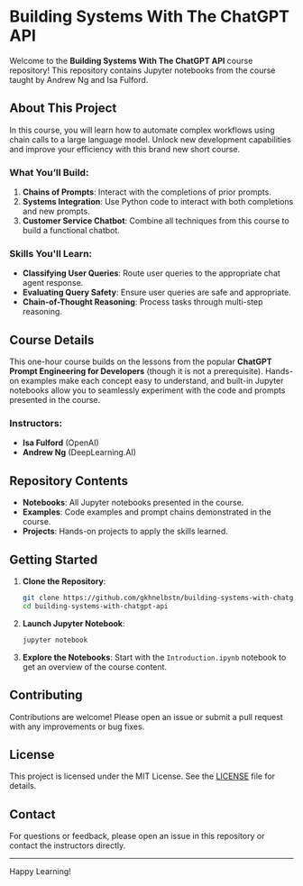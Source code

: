 # Building Systems With The ChatGPT API

Welcome to the **Building Systems With The ChatGPT API** course repository! This repository contains Jupyter notebooks from the course taught by Andrew Ng and Isa Fulford.

## About This Project

In this course, you will learn how to automate complex workflows using chain calls to a large language model. Unlock new development capabilities and improve your efficiency with this brand new short course.

### What You’ll Build:
1. **Chains of Prompts**: Interact with the completions of prior prompts.
2. **Systems Integration**: Use Python code to interact with both completions and new prompts.
3. **Customer Service Chatbot**: Combine all techniques from this course to build a functional chatbot.

### Skills You'll Learn:
- **Classifying User Queries**: Route user queries to the appropriate chat agent response.
- **Evaluating Query Safety**: Ensure user queries are safe and appropriate.
- **Chain-of-Thought Reasoning**: Process tasks through multi-step reasoning.

## Course Details

This one-hour course builds on the lessons from the popular **ChatGPT Prompt Engineering for Developers** (though it is not a prerequisite). Hands-on examples make each concept easy to understand, and built-in Jupyter notebooks allow you to seamlessly experiment with the code and prompts presented in the course.

### Instructors:
- **Isa Fulford** (OpenAI)
- **Andrew Ng** (DeepLearning.AI)

## Repository Contents

- **Notebooks**: All Jupyter notebooks presented in the course.
- **Examples**: Code examples and prompt chains demonstrated in the course.
- **Projects**: Hands-on projects to apply the skills learned.

## Getting Started

1. **Clone the Repository**:
    ```bash
    git clone https://github.com/gkhnelbstn/building-systems-with-chatgpt-api.git
    cd building-systems-with-chatgpt-api
    ```

2. **Launch Jupyter Notebook**:
    ```bash
    jupyter notebook
    ```

3. **Explore the Notebooks**: Start with the `Introduction.ipynb` notebook to get an overview of the course content.

## Contributing

Contributions are welcome! Please open an issue or submit a pull request with any improvements or bug fixes.

## License

This project is licensed under the MIT License. See the [LICENSE](LICENSE) file for details.

## Contact

For questions or feedback, please open an issue in this repository or contact the instructors directly.

---

Happy Learning!

